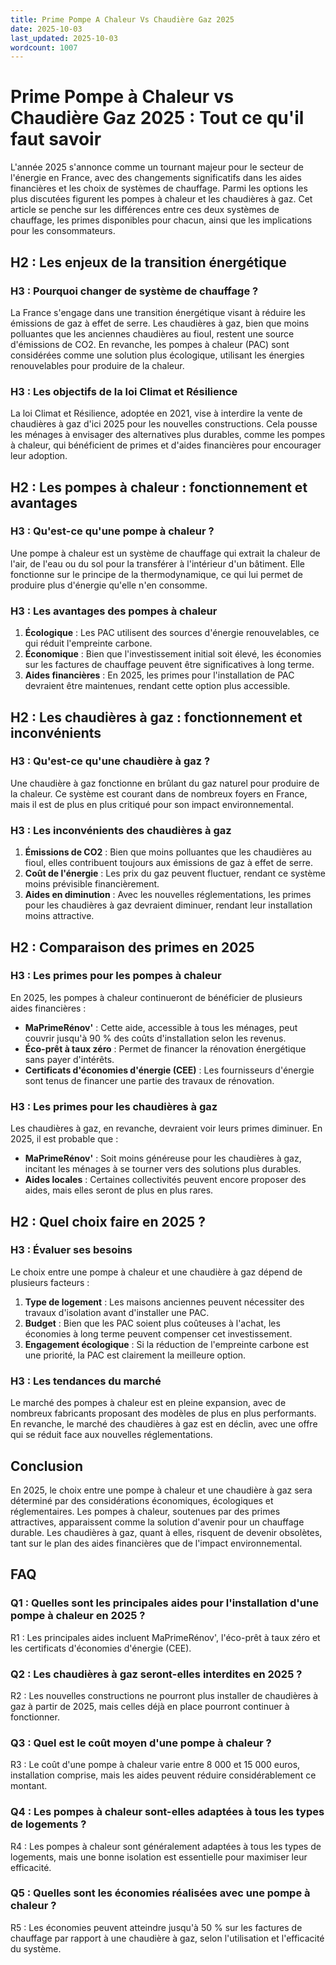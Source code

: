 ```yaml
---
title: Prime Pompe A Chaleur Vs Chaudière Gaz 2025
date: 2025-10-03
last_updated: 2025-10-03
wordcount: 1007
---
```


# Prime Pompe à Chaleur vs Chaudière Gaz 2025 : Tout ce qu'il faut savoir

L'année 2025 s'annonce comme un tournant majeur pour le secteur de l'énergie en France, avec des changements significatifs dans les aides financières et les choix de systèmes de chauffage. Parmi les options les plus discutées figurent les pompes à chaleur et les chaudières à gaz. Cet article se penche sur les différences entre ces deux systèmes de chauffage, les primes disponibles pour chacun, ainsi que les implications pour les consommateurs.

## H2 : Les enjeux de la transition énergétique

### H3 : Pourquoi changer de système de chauffage ?

La France s'engage dans une transition énergétique visant à réduire les émissions de gaz à effet de serre. Les chaudières à gaz, bien que moins polluantes que les anciennes chaudières au fioul, restent une source d'émissions de CO2. En revanche, les pompes à chaleur (PAC) sont considérées comme une solution plus écologique, utilisant les énergies renouvelables pour produire de la chaleur.

### H3 : Les objectifs de la loi Climat et Résilience

La loi Climat et Résilience, adoptée en 2021, vise à interdire la vente de chaudières à gaz d'ici 2025 pour les nouvelles constructions. Cela pousse les ménages à envisager des alternatives plus durables, comme les pompes à chaleur, qui bénéficient de primes et d'aides financières pour encourager leur adoption.

## H2 : Les pompes à chaleur : fonctionnement et avantages

### H3 : Qu'est-ce qu'une pompe à chaleur ?

Une pompe à chaleur est un système de chauffage qui extrait la chaleur de l'air, de l'eau ou du sol pour la transférer à l'intérieur d'un bâtiment. Elle fonctionne sur le principe de la thermodynamique, ce qui lui permet de produire plus d'énergie qu'elle n'en consomme.

### H3 : Les avantages des pompes à chaleur

1. **Écologique** : Les PAC utilisent des sources d'énergie renouvelables, ce qui réduit l'empreinte carbone.
2. **Économique** : Bien que l'investissement initial soit élevé, les économies sur les factures de chauffage peuvent être significatives à long terme.
3. **Aides financières** : En 2025, les primes pour l'installation de PAC devraient être maintenues, rendant cette option plus accessible.

## H2 : Les chaudières à gaz : fonctionnement et inconvénients

### H3 : Qu'est-ce qu'une chaudière à gaz ?

Une chaudière à gaz fonctionne en brûlant du gaz naturel pour produire de la chaleur. Ce système est courant dans de nombreux foyers en France, mais il est de plus en plus critiqué pour son impact environnemental.

### H3 : Les inconvénients des chaudières à gaz

1. **Émissions de CO2** : Bien que moins polluantes que les chaudières au fioul, elles contribuent toujours aux émissions de gaz à effet de serre.
2. **Coût de l'énergie** : Les prix du gaz peuvent fluctuer, rendant ce système moins prévisible financièrement.
3. **Aides en diminution** : Avec les nouvelles réglementations, les primes pour les chaudières à gaz devraient diminuer, rendant leur installation moins attractive.

## H2 : Comparaison des primes en 2025

### H3 : Les primes pour les pompes à chaleur

En 2025, les pompes à chaleur continueront de bénéficier de plusieurs aides financières :

- **MaPrimeRénov'** : Cette aide, accessible à tous les ménages, peut couvrir jusqu'à 90 % des coûts d'installation selon les revenus.
- **Éco-prêt à taux zéro** : Permet de financer la rénovation énergétique sans payer d'intérêts.
- **Certificats d'économies d'énergie (CEE)** : Les fournisseurs d'énergie sont tenus de financer une partie des travaux de rénovation.

### H3 : Les primes pour les chaudières à gaz

Les chaudières à gaz, en revanche, devraient voir leurs primes diminuer. En 2025, il est probable que :

- **MaPrimeRénov'** : Soit moins généreuse pour les chaudières à gaz, incitant les ménages à se tourner vers des solutions plus durables.
- **Aides locales** : Certaines collectivités peuvent encore proposer des aides, mais elles seront de plus en plus rares.

## H2 : Quel choix faire en 2025 ?

### H3 : Évaluer ses besoins

Le choix entre une pompe à chaleur et une chaudière à gaz dépend de plusieurs facteurs :

1. **Type de logement** : Les maisons anciennes peuvent nécessiter des travaux d'isolation avant d'installer une PAC.
2. **Budget** : Bien que les PAC soient plus coûteuses à l'achat, les économies à long terme peuvent compenser cet investissement.
3. **Engagement écologique** : Si la réduction de l'empreinte carbone est une priorité, la PAC est clairement la meilleure option.

### H3 : Les tendances du marché

Le marché des pompes à chaleur est en pleine expansion, avec de nombreux fabricants proposant des modèles de plus en plus performants. En revanche, le marché des chaudières à gaz est en déclin, avec une offre qui se réduit face aux nouvelles réglementations.

## Conclusion

En 2025, le choix entre une pompe à chaleur et une chaudière à gaz sera déterminé par des considérations économiques, écologiques et réglementaires. Les pompes à chaleur, soutenues par des primes attractives, apparaissent comme la solution d'avenir pour un chauffage durable. Les chaudières à gaz, quant à elles, risquent de devenir obsolètes, tant sur le plan des aides financières que de l'impact environnemental.

## FAQ

### Q1 : Quelles sont les principales aides pour l'installation d'une pompe à chaleur en 2025 ?
R1 : Les principales aides incluent MaPrimeRénov', l'éco-prêt à taux zéro et les certificats d'économies d'énergie (CEE).

### Q2 : Les chaudières à gaz seront-elles interdites en 2025 ?
R2 : Les nouvelles constructions ne pourront plus installer de chaudières à gaz à partir de 2025, mais celles déjà en place pourront continuer à fonctionner.

### Q3 : Quel est le coût moyen d'une pompe à chaleur ?
R3 : Le coût d'une pompe à chaleur varie entre 8 000 et 15 000 euros, installation comprise, mais les aides peuvent réduire considérablement ce montant.

### Q4 : Les pompes à chaleur sont-elles adaptées à tous les types de logements ?
R4 : Les pompes à chaleur sont généralement adaptées à tous les types de logements, mais une bonne isolation est essentielle pour maximiser leur efficacité.

### Q5 : Quelles sont les économies réalisées avec une pompe à chaleur ?
R5 : Les économies peuvent atteindre jusqu'à 50 % sur les factures de chauffage par rapport à une chaudière à gaz, selon l'utilisation et l'efficacité du système.